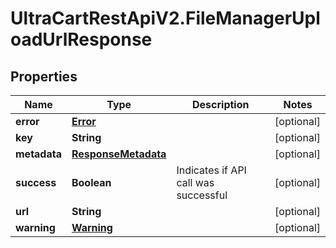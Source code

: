 # UltraCartRestApiV2.FileManagerUploadUrlResponse

## Properties

Name | Type | Description | Notes
------------ | ------------- | ------------- | -------------
**error** | [**Error**](Error.md) |  | [optional] 
**key** | **String** |  | [optional] 
**metadata** | [**ResponseMetadata**](ResponseMetadata.md) |  | [optional] 
**success** | **Boolean** | Indicates if API call was successful | [optional] 
**url** | **String** |  | [optional] 
**warning** | [**Warning**](Warning.md) |  | [optional] 


